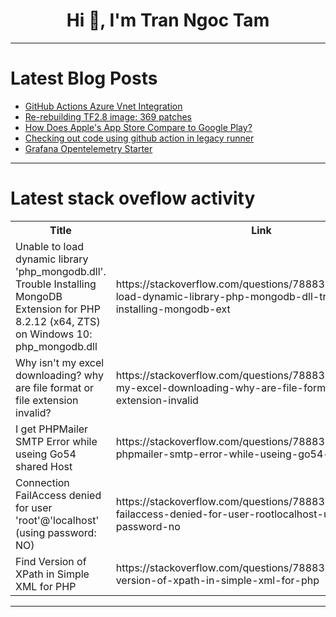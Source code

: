 <h1 align="center">Hi 👋, I'm Tran Ngoc Tam</h1>

---

# Latest Blog Posts 
<!-- BLOG-POST-LIST:START -->
- [GitHub Actions Azure Vnet Integration](https://dev.to/maxx_don/github-actions-azure-vnet-integration-mf1)
- [Re-rebuilding TF2.8 image: 369 patches](https://dev.to/dchaley/re-rebuilding-tf28-image-369-patches-kif)
- [How Does Apple&#39;s App Store Compare to Google Play?](https://dev.to/willie_brown/how-does-apples-app-store-compare-to-google-play-4ho3)
- [Checking out code using github action in legacy runner](https://dev.to/kishanbsh/checking-out-code-using-github-action-in-legacy-runner-4a6d)
- [Grafana Opentelemetry Starter](https://dev.to/siisee11/grafana-opentelemetry-starter-df4)
<!-- BLOG-POST-LIST:END -->

---

# Latest stack oveflow activity
<table>
  <tr><th>Title</th><th>Link</th></tr>
  <!-- STACKOVERFLOW:START --><tr><td>Unable to load dynamic library &#39;php_mongodb.dll&#39;. Trouble Installing MongoDB Extension for PHP 8.2.12 &lpar;x64, ZTS&rpar; on Windows 10: php_mongodb.dll</td><td>https://stackoverflow.com/questions/78883859/unable-to-load-dynamic-library-php-mongodb-dll-trouble-installing-mongodb-ext</td></tr><tr><td>Why isn&#39;t my excel downloading? why are file format or file extension invalid?</td><td>https://stackoverflow.com/questions/78883852/why-isnt-my-excel-downloading-why-are-file-format-or-file-extension-invalid</td></tr><tr><td>I get PHPMailer SMTP Error while useing Go54 shared Host</td><td>https://stackoverflow.com/questions/78883837/i-get-phpmailer-smtp-error-while-useing-go54-shared-host</td></tr><tr><td>Connection FailAccess denied for user &#39;root&#39;@&#39;localhost&#39; &lpar;using password: NO&rpar;</td><td>https://stackoverflow.com/questions/78883805/connection-failaccess-denied-for-user-rootlocalhost-using-password-no</td></tr><tr><td>Find Version of XPath in Simple XML for PHP</td><td>https://stackoverflow.com/questions/78883644/find-version-of-xpath-in-simple-xml-for-php</td></tr><!-- STACKOVERFLOW:END -->
</table>

---


